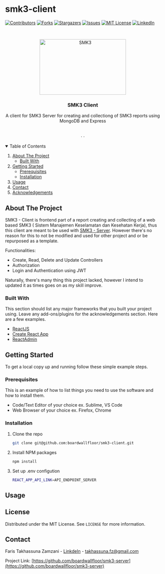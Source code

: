 # smk3-client
<!-- PROJECT SHIELDS -->
<!--
*** I'm using markdown "reference style" links for readability.
*** Reference links are enclosed in brackets [ ] instead of parentheses ( ).
*** See the bottom of this document for the declaration of the reference variables
*** for contributors-url, forks-url, etc. This is an optional, concise syntax you may use.
*** https://www.markdownguide.org/basic-syntax/#reference-style-links
-->
[![Contributors][contributors-shield]][contributors-url]
[![Forks][forks-shield]][forks-url]
[![Stargazers][stars-shield]][stars-url]
[![Issues][issues-shield]][issues-url]
[![MIT License][license-shield]][license-url]
[![LinkedIn][linkedin-shield]][linkedin-url]



<!-- PROJECT LOGO -->
<br />
<p align="center">
  <a href="https://github.com/boardwallfloor/smk3-server">
    <img src="https://i.imgur.com/nZUc8av.png" alt="SMK3" width="280" height="180">
  </a>

  <h3 align="center">SMK3 Client</h3>

  <p align="center">
    A client for SMK3 Server for creating and collectiong of SMK3 reports using MongoDB and Express
    <br />
<!--     <a href="https://github.com/othneildrew/Best-README-Template"><strong>Explore the docs »</strong></a> -->
    <br />
    <br />
<!--     <a href="https://github.com/othneildrew/Best-README-Template">View Demo</a> -->
    ·
<!--     <a href="https://github.com/othneildrew/Best-README-Template/issues">Report Bug</a> -->
    ·
<!--     <a href="https://github.com/othneildrew/Best-README-Template/issues">Request Feature</a> -->
  </p>
</p>



<!-- TABLE OF CONTENTS -->
<details open="open">
  <summary>Table of Contents</summary>
  <ol>
    <li>
      <a href="#about-the-project">About The Project</a>
      <ul>
        <li><a href="#built-with">Built With</a></li>
      </ul>
    </li>
    <li>
      <a href="#getting-started">Getting Started</a>
      <ul>
        <li><a href="#prerequisites">Prerequisites</a></li>
        <li><a href="#installation">Installation</a></li>
      </ul>
    </li>
    <li><a href="#usage">Usage</a></li>
<!--     <li><a href="#roadmap">Roadmap</a></li> -->
<!--     <li><a href="#contributing">Contributing</a></li> -->
<!--     <li><a href="#license">License</a></li> -->
    <li><a href="#contact">Contact</a></li>
    <li><a href="#acknowledgements">Acknowledgements</a></li>
  </ol>
</details>



<!-- ABOUT THE PROJECT -->
## About The Project

<!-- [![Product Name Screen Shot][product-screenshot]](https://example.com) -->

SMK3 - Client is frontend part of a report creating and collecting of a web based SMK3 ( Sistem Manajemen Keselamatan dan Kesehatan Kerja), thus this client are meant to be used with <a href="https://github.com/boardwallfloor/smk3-server">SMK3 - Server</a>. However there's no reason for this to not be modified and used for other project and or be repurposed as a template.

Functionalities:
* Create, Read, Delete and Update Controllers
* Authorization 
* Login and Authentication using JWT

Naturally, there's many thing this project lacked, however I intend to updated it as times goes on as my skill improve.

### Built With

This section should list any major frameworks that you built your project using. Leave any add-ons/plugins for the acknowledgements section. Here are a few examples.
* [ReactJS](https://reactjs.org/)
* [Create React App](https://create-react-app.dev/)
* [ReactAdmin](https://marmelab.com/react-admin/)

<!-- GETTING STARTED -->
## Getting Started

To get a local copy up and running follow these simple example steps.

### Prerequisites

This is an example of how to list things you need to use the software and how to install them.
* Code/Text Editor of your choice ex. Sublime, VS Code
* Web Browser of your choice ex. Firefox, Chrome

### Installation

1. Clone the repo
   ```sh
   git clone git@github.com:boardwallfloor/smk3-client.git
   ```
2. Install NPM packages
   ```sh
   npm install
   ```
3. Set up .env configution
    ```sh
   REACT_APP_API_LINK=API_ENDPOINT_SERVER
   ```




<!-- USAGE EXAMPLES -->
## Usage



<!-- _For more examples, please refer to the [Documentation](https://example.com)_ -->


<!-- LICENSE -->
## License

Distributed under the MIT License. See `LICENSE` for more information.



<!-- CONTACT -->
## Contact
Faris Takhassuna Zamzani - [LinkdeIn](https://www.linkedin.com/in/faris-t-05b348187) - takhassuna.fz@gmail.com

Project Link: [https://github.com/boardwallfloor/smk3-server](https://github.com/boardwallfloor/smk3-server)




<!-- MARKDOWN LINKS & IMAGES -->
<!-- https://www.markdownguide.org/basic-syntax/#reference-style-links -->
[contributors-shield]: https://img.shields.io/github/contributors/boardwallfloor/smk3-server.svg?style=for-the-badge
[contributors-url]: https://github.com/boardwallfloor/smk3-server/graphs/contributors
[forks-shield]: https://img.shields.io/github/forks/boardwallfloor/smk3-server.svg?style=for-the-badge
[forks-url]: https://github.com/othneildrew/smk3-server/network/members
[stars-shield]: https://img.shields.io/github/stars/boardwallfloor/smk3-server.svg?style=for-the-badge
[stars-url]: https://github.com/boardwallfloor/smk3-server/stargazers
[issues-shield]: https://img.shields.io/github/issues/boardwallfloor/smk3-server.svg?style=for-the-badge
[issues-url]: https://github.com/boardwallfloor/smk3-server/issues
[license-shield]: https://img.shields.io/github/license/boardwallfloor/smk3-server.svg?style=for-the-badge
[license-url]: https://github.com/boardwallfloor/smk3-server/blob/master/LICENSE.txt
[linkedin-shield]: https://img.shields.io/badge/-LinkedIn-black.svg?style=for-the-badge&logo=linkedin&colorB=555
[linkedin-url]: https://www.linkedin.com/in/faris-t-05b348187
